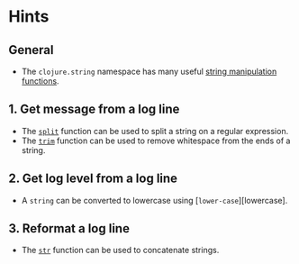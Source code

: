 # Hints

## General

- The `clojure.string` namespace has many useful [string manipulation functions][string-ns].

## 1. Get message from a log line

- The [`split`][split] function can be used to split a string on a regular expression.
- The [`trim`][trim] function can be used to remove whitespace from the ends of a string.

## 2. Get log level from a log line

- A `string` can be converted to lowercase using [`lower-case`][lowercase].

## 3. Reformat a log line

- The [`str`][str] function can be used to concatenate strings.

[lower-case]: https://clojuredocs.org/clojure.string/lower-case
[split]: https://clojuredocs.org/clojure.string/split
[str]: https://clojuredocs.org/clojure.core/str
[string-ns]: https://clojuredocs.org/clojure.string
[trim]: https://clojuredocs.org/clojure.string/trim
